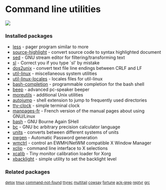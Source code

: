 # Command line utilities

[![](https://screenshots.debian.net/thumbnail/less/)](https://screenshots.debian.net/screenshot/less/)


 

### Installed packages

* [less](https://packages.debian.org/stretch/less) - pager program similar to more
* [source-highlight](https://packages.debian.org/stretch/source-highlight) - convert source code to syntax highlighted document
* [sed](https://packages.debian.org/stretch/sed) - GNU stream editor for filtering/transforming text
* [sl](https://packages.debian.org/stretch/sl) - Correct you if you type `sl' by mistake
* [dos2unix](https://packages.debian.org/stretch/dos2unix) - convert text file line endings between CRLF and LF
* [util-linux](https://packages.debian.org/stretch/util-linux) - miscellaneous system utilities
* [util-linux-locales](https://packages.debian.org/stretch/util-linux-locales) - locales files for util-linux
* [bash-completion](https://packages.debian.org/stretch/bash-completion) - programmable completion for the bash shell
* [beep](https://packages.debian.org/stretch/beep) - advanced pc-speaker beeper
* [moreutils](https://packages.debian.org/stretch/moreutils) - additional Unix utilities
* [autojump](https://packages.debian.org/stretch/autojump) - shell extension to jump to frequently used directories
* [tty-clock](https://packages.debian.org/stretch/tty-clock) - simple terminal clock
* [manpages-fr](https://packages.debian.org/stretch/manpages-fr) - French version of the manual pages about using GNU/Linux
* [bash](https://packages.debian.org/stretch/bash) - GNU Bourne Again SHell
* [bc](https://packages.debian.org/stretch/bc) - GNU bc arbitrary precision calculator language
* [units](https://packages.debian.org/stretch/units) - converts between different systems of units
* [pwgen](https://packages.debian.org/stretch/pwgen) - Automatic Password generation
* [wmctrl](https://packages.debian.org/stretch/wmctrl) - control an EWMH/NetWM compatible X Window Manager
* [xclip](https://packages.debian.org/stretch/xclip) - command line interface to X selections
* [xcalib](https://packages.debian.org/stretch/xcalib) - Tiny monitor calibration loader for Xorg
* [xbacklight](https://packages.debian.org/stretch/xbacklight) - simple utility to set the backlight level

### Related packages

<sub> [detox](https://packages.debian.org/stretch/detox) [tmux](https://packages.debian.org/stretch/tmux) [command-not-found](https://packages.debian.org/stretch/command-not-found) [ttyrec](https://packages.debian.org/stretch/ttyrec) [multitail](https://packages.debian.org/stretch/multitail) [cowsay](https://packages.debian.org/stretch/cowsay) [fortune](https://packages.debian.org/stretch/fortune) [ack-grep](https://packages.debian.org/stretch/ack-grep) [reptyr](https://packages.debian.org/stretch/reptyr) [grc](https://packages.debian.org/stretch/grc)  </sub>
